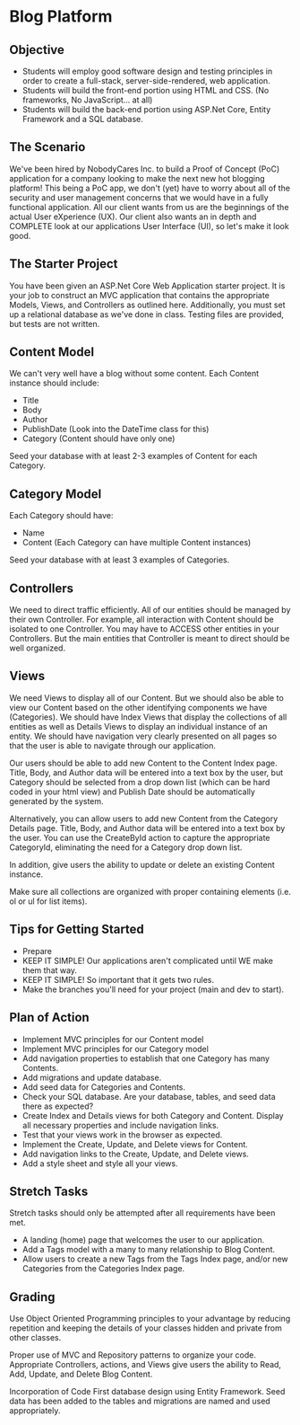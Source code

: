 # Blog Platform
## Objective
- Students will employ good software design and testing principles in order to create a full-stack, server-side-rendered, web application.
- Students will build the front-end portion using HTML and CSS. (No frameworks, No JavaScript... at all)
- Students will build the back-end portion using ASP.Net Core, Entity Framework and a SQL database.

## The Scenario
We've been hired by NobodyCares Inc. to build a Proof of Concept (PoC) application for a company looking to make the next new hot blogging platform! This being a PoC app, we don't (yet) have to worry about all of the security and user management concerns that we would have in a fully functional application. All our client wants from us are the beginnings of the actual User eXperience (UX). Our client also wants an in depth and COMPLETE look at our applications User Interface (UI), so let's make it look good.

## The Starter Project
You have been given an ASP.Net Core Web Application starter project. It is your job to construct an MVC application that contains the appropriate Models, Views, and Controllers as outlined here. Additionally, you must set up a relational database as we've done in class. Testing files are provided, but tests are not written. 

## Content Model
We can't very well have a blog without some content. Each Content instance should include:
- Title
- Body
- Author
- PublishDate (Look into the DateTime class for this)
- Category (Content should have only one)

Seed your database with at least 2-3 examples of Content for each Category.

## Category Model
Each Category should have:
- Name
- Content (Each Category can have multiple Content instances)

Seed your database with at least 3 examples of Categories.

## Controllers
We need to direct traffic efficiently. All of our entities should be managed by their own Controller. For example, all interaction with Content should be isolated to one Controller. You may have to ACCESS other entities in your Controllers. But the main entities that Controller is meant to direct should be well organized.

## Views
We need Views to display all of our Content. But we should also be able to view our Content based on the other identifying components we have (Categories). We should have Index Views that display the collections of all entities as well as Details Views to display an individual instance of an entity. We should have navigation very clearly presented on all pages so that the user is able to navigate through our application.

Our users should be able to add new Content to the Content Index page. Title, Body, and Author data will be entered into a text box by the user, but Category should be selected from a drop down list (which can be hard coded in your html view) and Publish Date should be automatically generated by the system.

Alternatively, you can allow users to add new Content from the Category Details page. Title, Body, and Author data will be entered into a text box by the user. You can use the CreateById action to capture the appropriate CategoryId, eliminating the need for a Category drop down list.

In addition, give users the ability to update or delete an existing Content instance.

Make sure all collections are organized with proper containing elements (i.e. ol or ul for list items).

## Tips for Getting Started
- Prepare
- KEEP IT SIMPLE! Our applications aren't complicated until WE make them that way.
- KEEP IT SIMPLE! So important that it gets two rules.
- Make the branches you'll need for your project (main and dev to start).

## Plan of Action
- Implement MVC principles for our Content model
- Implement MVC principles for our Category model
- Add navigation properties to establish that one Category has many Contents.
- Add migrations and update database.
- Add seed data for Categories and Contents.
- Check your SQL database. Are your database, tables, and seed data there as expected?
- Create Index and Details views for both Category and Content. Display all necessary properties and include navigation links.
- Test that your views work in the browser as expected.
- Implement the Create, Update, and Delete views for Content.
- Add navigation links to the Create, Update, and Delete views.
- Add a style sheet and style all your views.

## Stretch Tasks
Stretch tasks should only be attempted after all requirements have been met.
- A landing (home) page that welcomes the user to our application.
- Add a Tags model with a many to many relationship to Blog Content.
- Allow users to create a new Tags from the Tags Index page, and/or new Categories from the Categories Index page.

## Grading
Use Object Oriented Programming principles to your advantage by reducing repetition and keeping the details of your classes hidden and private from other classes.

Proper use of MVC and Repository patterns to organize your code. Appropriate Controllers, actions, and Views give users the ability to Read, Add, Update, and Delete Blog Content.

Incorporation of Code First database design using Entity Framework. Seed data has been added to the tables and migrations are named and used appropriately.
